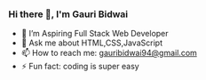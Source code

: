 ### Hi there 👋, I'm Gauri Bidwai

<!--
**gitusergb/gitusergb** is a ✨ _special_ ✨ repository because its `README.md` (this file) appears on your GitHub profile.
Here are some ideas to get you started: -->
<!-- - 🔭 I’m currently working on HTML,CSS,JavaScript  -->
<!--- 👯 I’m looking to collaborate on ... 
- 🤔 I’m looking for help with -->
<!--- 😄 Pronouns: 
- 🌱 I’m currently learning HTML,CSS,JavaScript -->

- 🔭 I’m Aspiring Full Stack Web Developer 
- 💬 Ask me about HTML,CSS,JavaScript
- 📫 How to reach me: gauribidwai94@gmail.com
- ⚡ Fun fact: coding is super easy

